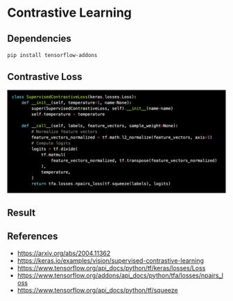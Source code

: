 # Contrastive Learning

## Dependencies
```bash
pip install tensorflow-addons
```

## Contrastive Loss
<p float="left">
    <img src="./pix/contrastive_loss.png" width=700 />
</p>

## Result

## References
* https://arxiv.org/abs/2004.11362
* https://keras.io/examples/vision/supervised-contrastive-learning
* https://www.tensorflow.org/api_docs/python/tf/keras/losses/Loss
* https://www.tensorflow.org/addons/api_docs/python/tfa/losses/npairs_loss
* https://www.tensorflow.org/api_docs/python/tf/squeeze